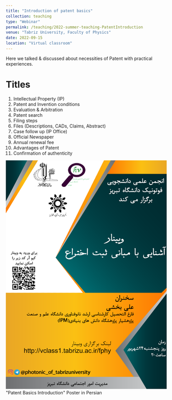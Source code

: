 ```yaml
---
title: "Introduction of patent basics"
collection: teaching
type: "Webinar"
permalink: /teaching/2022-summer-teaching-PatentIntroduction
venue: "Tabriz University, Faculty of Physics"
date: 2022-09-15
location: "Virtual classroom"
---
```


Here we talked & discussed about necessities of Patent with practical experiences.

Titles
======
1) Intellectual Property (IP) <br>
2) Patent and Invention conditions <br>
3) Evaluation & Arbitration <br>
4) Patent search <br>
5) Filing steps <br>
6) Files (Descriptions, CADs, Claims, Abstract) <br>
7) Case follow up (IP Office) <br>
8) Official Newspaper <br>
9) Annual renewal fee <br>
10) Advantages of Patent <br>
11) Confirmation of authenticity <br>

![PatentIntro2022.png](/images/teachings/PatentIntro2022.png)
"Patent Basics Introduction" Poster in Persian
